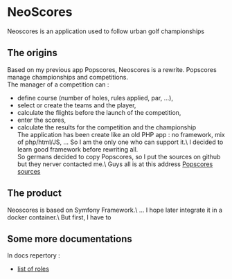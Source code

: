 # NeoScores
Neoscores is an application used to follow urban golf championships
## The origins
Based on my previous app Popscores, Neoscores is a rewrite. 
Popscores manage championships and competitions.\
The manager of a competition can : 
- define course (number of holes, rules applied, par, ...),
- select or create the teams and the player,
- calculate the flights before the launch of the competition,
- enter the scores,
- calculate the results for the competition and the championship\
The application has been create like an old PHP app : no framework, mix of php/html/JS, ...
So I am the only one who can support it.\ 
I decided to learn good framework before rewriting all.\
So germans decided to copy Popscores, so I put the sources on github but they nerver contacted me.\ 
Guys all is at this address [Popscores sources](https://github.com/Pierre-lsg/popscores.fr)
## The product
Neoscores is based on Symfony Framework.\ 
...
I hope later integrate it in a docker container.\ 
But first, I have to
## Some more documentations
In docs repertory :
- [list of roles](https://github.com/Pierre-lsg/neoscores/blob/main/docs/list_role.md)